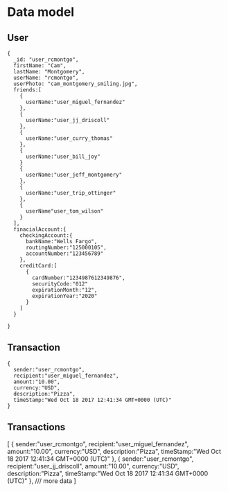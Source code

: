 # Data model

## User

```
{
  _id: "user_rcmontgo",
  firstName: "Cam",
  lastName: "Montgomery",
  userName: "rcmontgo",
  userPhoto: "cam_montgomery_smiling.jpg",
  friends:[
    {
      userName:"user_miguel_fernandez"
    },
    {
      userName:"user_jj_driscoll"
    },
    {
      userName:"user_curry_thomas"
    },
    {
      userName:"user_bill_joy"
    }
    {
      userName:"user_jeff_montgomery"
    },
    {
      userName:"user_trip_ottinger"
    },
    {
      userName"user_tom_wilson"
    }
  ],
  finacialAccount:{
    checkingAccount:{
      bankName:"Wells Fargo",
      routingNumber:"125000105",
      accountNumber:"123456789"
    },
    creditCard:[
      {
        cardNumber:"1234987612349876",
        securityCode:"012"
        expirationMonth:"12",
        expirationYear:"2020"
      }
    ]
  }

}
```

## Transaction

```
{
  sender:"user_rcmontgo",
  recipient:"user_miguel_fernandez",
  amount:"10.00",
  currency:"USD",
  description:"Pizza",
  timeStamp:"Wed Oct 18 2017 12:41:34 GMT+0000 (UTC)"
}

```
## Transactions

[ 
  {
    sender:"user_rcmontgo",
    recipient:"user_miguel_fernandez",
    amount:"10.00",
    currency:"USD",
    description:"Pizza",
    timeStamp:"Wed Oct 18 2017 12:41:34 GMT+0000 (UTC)"
  },
  {
    sender:"user_rcmontgo",
    recipient:"user_jj_driscoll",
    amount:"10.00",
    currency:"USD",
    description:"Pizza",
    timeStamp:"Wed Oct 18 2017 12:41:34 GMT+0000 (UTC)"
  },
  /// more data
]